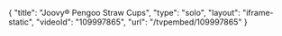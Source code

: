 {
    "title": "Joovy&reg; Pengoo Straw Cups",
    "type": "solo",
    "layout": "iframe-static",
    "videoId": "109997865",
    "url": "\/tvpembed\/109997865"
}